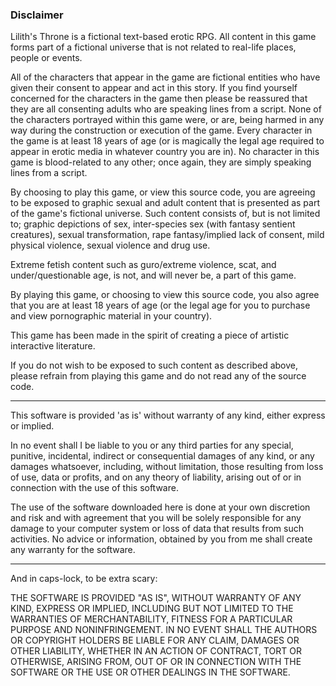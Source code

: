 <h3>Disclaimer</h3>

Lilith's Throne is a fictional text-based erotic RPG.
All content in this game forms part of a fictional universe that is not related to real-life places, people or events.

All of the characters that appear in the game are fictional entities who have given their consent to appear and act in this story.
If you find yourself concerned for the characters in the game then please be reassured that they are all consenting adults who are speaking lines from a script.
None of the characters portrayed within this game were, or are, being harmed in any way during the construction or execution of the game.
Every character in the game is at least 18 years of age (or is magically the legal age required to appear in erotic media in whatever country you are in).
No character in this game is blood-related to any other; once again, they are simply speaking lines from a script.

By choosing to play this game, or view this source code, you are agreeing to be exposed to graphic sexual and adult content that is presented as part of the game's fictional universe.
Such content consists of, but is not limited to; graphic depictions of sex, inter-species sex (with fantasy sentient creatures), sexual transformation,
rape fantasy/implied lack of consent, mild physical violence, sexual violence and drug use.

Extreme fetish content such as guro/extreme violence, scat, and under/questionable age, is not, and will never be, a part of this game.

By playing this game, or choosing to view this source code, you also agree that you are at least 18 years of age (or the legal age for you to purchase and view pornographic material in your country).

This game has been made in the spirit of creating a piece of artistic interactive literature.

If you do not wish to be exposed to such content as described above, please refrain from playing this game and do not read any of the source code.


--------------


This software is provided 'as is' without warranty of any kind, either express or implied.

In no event shall I be liable to you or any third parties for any special, punitive, incidental, indirect or consequential damages of any kind, or any damages whatsoever, including, without limitation, those resulting from loss of use, data or profits, and on any theory of liability, arising out of or in connection with the use of this software.

The use of the software downloaded here is done at your own discretion and risk and with agreement that you will be solely responsible for any damage to your computer system or loss of data that results from such activities. No advice or information, obtained by you from me shall create any warranty for the software.


--------------


And in caps-lock, to be extra scary:

THE SOFTWARE IS PROVIDED "AS IS", WITHOUT WARRANTY OF ANY KIND, EXPRESS OR IMPLIED, INCLUDING BUT NOT LIMITED TO THE WARRANTIES OF MERCHANTABILITY, FITNESS FOR A PARTICULAR PURPOSE AND NONINFRINGEMENT. IN NO EVENT SHALL THE AUTHORS OR COPYRIGHT HOLDERS BE LIABLE FOR ANY CLAIM, DAMAGES OR OTHER LIABILITY, WHETHER IN AN ACTION OF CONTRACT, TORT OR OTHERWISE, ARISING FROM, OUT OF OR IN CONNECTION WITH THE SOFTWARE OR THE USE OR OTHER DEALINGS IN THE SOFTWARE.